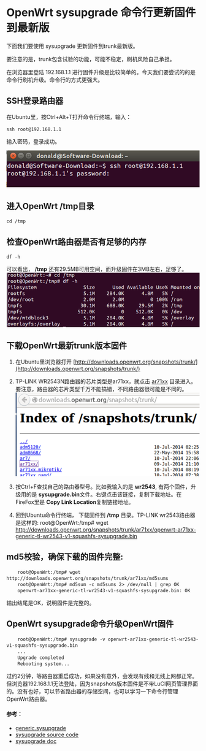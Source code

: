 # OpenWrt sysupgrade 命令行更新固件到最新版

下面我们要使用 sysupgrade 更新固件到trunk最新版。

要注意的是，trunk包含试验的功能，可能不稳定，刷机风险自己承担。

在浏览器里登陆 192.168.1.1 进行固件升级是比较简单的。今天我们要尝试的的是命令行刷机升级。命令行的方式更强大。

## SSH登录路由器

在Ubuntu里，按Ctrl+Alt+T打开命令行终端，输入： 

	ssh root@192.168.1.1

输入密码，登录成功。

![openwrt ssh login](images/2.8.ssh-login.png)

## 进入OpenWrt /tmp目录
	cd /tmp


## 检查OpenWrt路由器是否有足够的内存
	df -h

可以看出， **/tmp** 还有29.5MB可用空间，而升级固件在3MB左右，足够了。
![check free RAM](images/2.8.free-ram.png)

## 下载OpenWrt最新trunk版本固件
1. 在Ubuntu里浏览器打开 [http://downloads.openwrt.org/snapshots/trunk/](http://downloads.openwrt.org/snapshots/trunk/)

2. TP-LINK WR2543N路由器的芯片类型是ar71xx，就点击 [ar71xx](http://downloads.openwrt.org/snapshots/trunk/ar71xx/) 目录进入。要注意，路由器的芯片类型千万不能搞错，不同路由器很可能是不同的。
![OpenWrt snapshots trunk](images/2.8.snapshots-trunk.png)

3. 按Ctrl+F查找自己的路由器型号。比如我输入的是 **wr2543**, 有两个固件，升级用的是 **sysupgrade.bin**文件。右键点击该链接，复制下载地址。在FireFox里是 **Copy Link Location**复制链接地址。

4. 回到Ubuntu命令行终端， 下载固件到 **/tmp** 目录。TP-LINK wr2543路由器是这样的:
		root@OpenWrt:/tmp# wget http://downloads.openwrt.org/snapshots/trunk/ar71xx/openwrt-ar71xx-generic-tl-wr2543-v1-squashfs-sysupgrade.bin

## md5校验，确保下载的固件完整:
		root@OpenWrt:/tmp# wget http://downloads.openwrt.org/snapshots/trunk/ar71xx/md5sums  
		root@OpenWrt:/tmp# md5sum -c md5sums 2> /dev/null | grep OK  
		openwrt-ar71xx-generic-tl-wr2543-v1-squashfs-sysupgrade.bin: OK		

输出结尾是OK，说明固件是完整的。

## OpenWrt sysupgrade命令升级OpenWrt固件
		root@OpenWrt:/tmp# sysupgrade -v openwrt-ar71xx-generic-tl-wr2543-v1-squashfs-sysupgrade.bin 
		... 
		Upgrade completed
		Rebooting system...

过约2分钟，等路由器重启成功，如果没有意外，会发现有线和无线上网都正常。但浏览器192.168.1.1无法登陆，因为snapshots版本固件是不带LuCI网页管理界面的。没有也好，可以节省路由器的存储空间，也可以学习一下命令行管理OpenWrt路由器。


#### 参考：
* [generic.sysupgrade](http://wiki.openwrt.org/doc/howto/generic.sysupgrade)
* [sysupgrade source code](https://dev.openwrt.org/browser/trunk/package/base-files/files/sbin/sysupgrade)
* [sysupgrade doc](http://wiki.openwrt.org/doc/techref/sysupgrade)